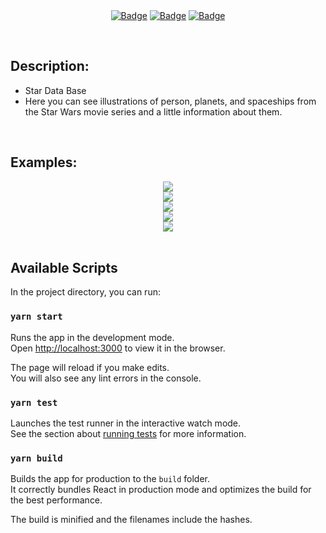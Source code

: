 <br>

 <div align="center">

   <br>

[![Badge](https://img.shields.io/badge/Uses-ReactJS-success.svg?style=flat-square)](1)
[![Badge](https://img.shields.io/badge/Open-Source-important.svg?style=flat-square)](1)
[![Badge](https://img.shields.io/badge/Made_with-Love-ff69b4.svg?style=flat-square)](1)

   <br>

 </div>

## Description:
-    Star Data Base
-    Here you can see illustrations of person, planets, and spaceships from the Star Wars movie series and a little information about them.

 <br>

## Examples:

 <div align="center">

   <img src="https://github.com/Ythosa/stardb/blob/master/assets/welcome-page.png">

   <br>

   <img src="https://github.com/Ythosa/stardb/blob/master/assets/person.png">

   <br>

   <img src="https://github.com/Ythosa/stardb/blob/master/assets/planets.png">

   <br>

   <img src="https://github.com/Ythosa/stardb/blob/master/assets/starships-page.png">

   <br>

   <img src="https://github.com/Ythosa/stardb/blob/master/assets/starships.png">

   <br>

 </div>

 <br>

## Available Scripts

In the project directory, you can run:

### `yarn start`

Runs the app in the development mode.<br />
Open [http://localhost:3000](http://localhost:3000) to view it in the browser.

The page will reload if you make edits.<br />
You will also see any lint errors in the console.

### `yarn test`

Launches the test runner in the interactive watch mode.<br />
See the section about [running tests](https://facebook.github.io/create-react-app/docs/running-tests) for more information.

### `yarn build`

Builds the app for production to the `build` folder.<br />
It correctly bundles React in production mode and optimizes the build for the best performance.

The build is minified and the filenames include the hashes.<br />